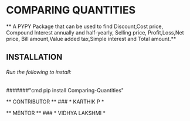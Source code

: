 # COMPARING QUANTITIES

** A PYPY Package that can be used to find Discount,Cost price, Compound Interest annually and half-yearly,
Selling price, Profit,Loss,Net price, Bill amount,Value added tax,Simple interest and Total amount.**

## INSTALLATION

###### Run the following to install:

#######"cmd pip install Comparing-Quantities"

** CONTRIBUTOR **
       ### * KARTHIK P *

** MENTOR **
       ### * VIDHYA LAKSHMI *